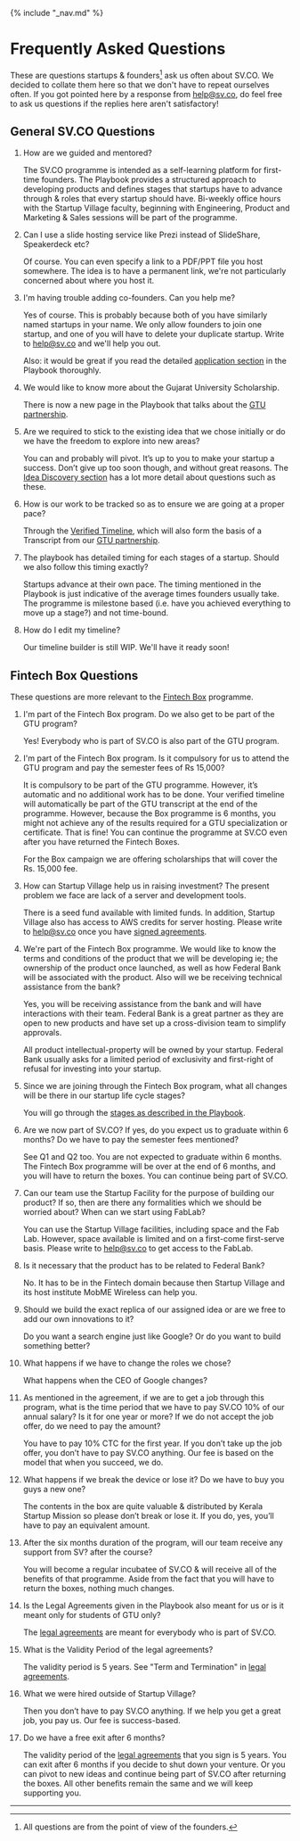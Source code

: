 {% include "_nav.md" %}

# Frequently Asked Questions

These are questions startups & founders[^1] ask us often about SV.CO. We decided to collate them here so that we don't have to repeat ourselves often. If you got pointed here by a response from help@sv.co, do feel free to ask us questions if the replies here aren't satisfactory!

## General SV.CO Questions

1. How are we guided and mentored?

   The SV.CO programme is intended as a self-learning platform for first-time founders. The Playbook provides a structured approach to developing products and defines stages that startups have to advance through & roles that every startup should have. Bi-weekly office hours with the Startup Village faculty, beginning with Engineering, Product and Marketing & Sales sessions will be part of the programme.

2. Can I use a slide hosting service like Prezi instead of SlideShare, Speakerdeck etc?

   Of course. You can even specify a link to a PDF/PPT file you host somewhere. The idea is to have a permanent link, we're not particularly concerned about where you host it.

3. I'm having trouble adding co-founders. Can you help me?

   Yes of course. This is probably because both of you have similarly named startups in your name. We only allow founders to join one startup, and one of you will have to delete your duplicate startup. Write to help@sv.co and we'll help you out.

   Also: it would be great if you read the detailed [application section](1.1-application.md) in the Playbook thoroughly.

4. We would like to know more about the Gujarat University Scholarship.

   There is now a new page in the Playbook that talks about the [GTU partnership](1-partnership.md).

5. Are we required to stick to the existing idea that we chose initially or do we have the freedom to explore into new areas?

   You can and probably will pivot. It’s up to you to make your startup a success. Don’t give up too soon though, and without great reasons. The [Idea Discovery section](stages/5.1-idea-discovery.md) has a lot more detail about questions such as these.

6. How is our work to be tracked so as to ensure we are going at a proper pace?

   Through the [Verified Timeline](3-verified-timelines.md), which will also form the basis of a Transcript from our [GTU partnership](1-partnership.md).

7. The playbook has detailed timing for each stages of a startup. Should we also follow this timing exactly?

   Startups advance at their own pace. The timing mentioned in the Playbook is just indicative of the average times founders usually take. The programme is milestone based (i.e. have you achieved everything to move up a stage?) and not time-bound.
   
8. How do I edit my timeline?

   Our timeline builder is still WIP. We'll have it ready soon!

## Fintech Box Questions

These questions are more relevant to the [Fintech Box](http://startupstudio.co.in/startupbox) programme.

1. I'm part of the Fintech Box program. Do we also get to be part of the GTU program?

   Yes! Everybody who is part of SV.CO is also part of the GTU program.

2. I'm part of the Fintech Box program. Is it compulsory for us to attend the GTU program and pay the semester fees of Rs 15,000?

   It is compulsory to be part of the GTU programme. However, it’s automatic and no additional work has to be done. Your verified timeline will automatically be part of the GTU transcript at the end of the programme. However, because the Box programme is 6 months, you might not achieve any of the results required for a GTU specialization or certificate. That is fine! You can continue the programme at SV.CO even after you have returned the Fintech Boxes.

   For the Box campaign we are offering scholarships that will cover the Rs. 15,000 fee.

3. How can Startup Village help us in raising investment? The present problem we face are lack of a server and development tools.

   There is  a seed fund available with limited funds. In addition, Startup Village also has access to AWS credits for server hosting. Please write to help@sv.co once you have [signed agreements](2-legal-agreement.md).

4. We're part of the Fintech Box programme. We would like to know the terms and conditions of the product that we will be developing ie; the ownership of the product once launched, as well as how Federal Bank will be associated with the product. Also will we be receiving technical assistance from the bank?

   Yes, you will be receiving assistance from the bank and will have interactions with their team. Federal Bank is a great partner as they are open to new products and have set up a cross-division team to simplify approvals.

   All product intellectual-property will be owned by your startup. Federal Bank usually asks for a limited period of exclusivity and first-right of refusal for investing into your startup.

5. Since we are joining through the Fintech Box program, what all changes will be there in our startup life cycle stages?

   You will go through the [stages as described in the Playbook](5-startup-stages.md).

6. Are we now part of SV.CO? If yes, do you expect us to graduate within 6 months? Do we have to pay the semester fees mentioned?

   See Q1 and Q2 too. You are not expected to graduate within 6 months. The Fintech Box programme will be over at the end of 6 months, and you will have to return the boxes. You can continue being part of SV.CO.

7. Can our team use the Startup Facility for the purpose of building our product? If so, then are there any formalities which we should be worried about? When can we start using FabLab?

   You can use the Startup Village facilities, including space and the Fab Lab. However, space available is limited and on a first-come first-serve basis. Please write to help@sv.co to get access to the FabLab.

8. Is it necessary that the product has to be related to Federal Bank?

   No. It has to be in the Fintech domain because then Startup Village and its host institute MobME Wireless can help you.

9. Should we build the exact replica of our assigned idea or are we free to add our own innovations to it?

   Do you want a search engine just like Google? Or do you want to build something better?

10. What happens if we have to change the roles we chose?

    What happens when the CEO of Google changes?

11. As mentioned in the agreement, if we are to get a job through this program, what is the time period that we have to pay SV.CO 10% of our annual salary? Is it for one year or more? If we do not accept the job offer, do we need to pay the amount?

    You have to pay 10% CTC for the first year. If you don’t take up the job offer, you don’t have to pay SV.CO anything. Our fee is based on the model that when you succeed, we do.

12. What happens if we break the device or lose it? Do we have to buy you guys a new one?

    The contents in the box are quite valuable & distributed by Kerala Startup Mission so please don’t break or lose it. If you do, yes, you’ll have to pay an equivalent amount.

13. After the six months duration of the program, will our team receive any support from SV? after the course?

    You will become a regular incubatee of SV.CO & will receive all of the benefits of that programme. Aside from the fact that you will have to return the boxes, nothing much changes.

14. Is the Legal Agreements given in the Playbook also meant for us or is it meant only for students of GTU only?

    The [legal agreements](2-legal-agreement.md) are meant for everybody who is part of SV.CO.

15. What is the Validity Period of the legal agreements? 
    
    The validity period is 5 years. See "Term and Termination" in [legal agreements](2-legal-agreement.md).

16. What we were hired outside of Startup Village?

    Then you don’t have to pay SV.CO anything. If we help you get a great job, you pay us. Our fee is success-based.

17. Do we have a free exit after 6 months?

    The validity period of the [legal agreements](2-legal-agreement.md) that you sign is 5 years. You can exit after 6 months if you decide to shut down your venture. Or you can pivot to new ideas and continue being part of SV.CO after returning the boxes. All other benefits remain the same and we will keep supporting you.

---
[^1]: All questions are from the point of view of the founders.